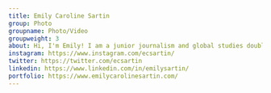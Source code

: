```yaml
---
title: Emily Caroline Sartin
group: Photo
groupname: Photo/Video
groupweight: 3
about: Hi, I'm Emily! I am a junior journalism and global studies double major with a hispanic studies minor. Last semester I studied abroad in Spain and walked the Camino de Santiago for two days. 
instagram: https://www.instagram.com/ecsartin/
twitter: https://twitter.com/ecsartin
linkedin: https://www.linkedin.com/in/emilysartin/
portfolio: https://www.emilycarolinesartin.com/
---
```

